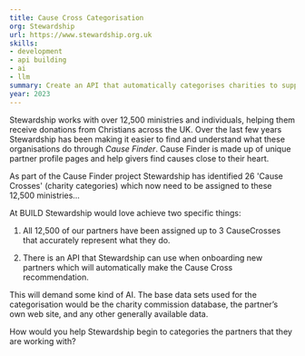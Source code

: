 ```yaml
---
title: Cause Cross Categorisation
org: Stewardship
url: https://www.stewardship.org.uk
skills:
- development
- api building
- ai
- llm
summary: Create an API that automatically categorises charities to support giving.
year: 2023
---
```


Stewardship works with over 12,500 ministries and individuals, helping them receive donations from Christians across the UK. Over the last few years Stewardship has been making it easier to find and understand what these organisations do through _Cause Finder_. Cause Finder is made up of unique partner profile pages and help givers find causes close to their heart.

As part of the Cause Finder project Stewardship has identified 26 'Cause Crosses' (charity categories) which now need to be assigned to these 12,500 ministries…

At BUILD Stewardship would love achieve two specific things:

1. All 12,500 of our partners have been assigned up to 3 CauseCrosses that accurately represent what they do.

2. There is an API that Stewardship can use when onboarding new partners which will automatically make the Cause Cross recommendation.

This will demand some kind of AI. The base data sets used for the categorisation would be the charity commission database, the partner’s own web site, and any other generally available data.

How would you help Stewardship begin to categories the partners that they are working with?
